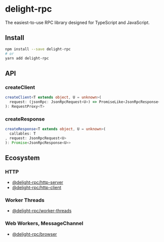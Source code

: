 # delight-rpc
The easiest-to-use RPC library designed for TypeScript and JavaScript.

## Install
```sh
npm install --save delight-rpc
# or
yarn add delight-rpc
```

## API
### createClient
```ts
createClient<T extends object, U = unknown>(
  request: (jsonRpc: JsonRpcRequest<U>) => PromiseLike<JsonRpcResponse<U>>)
): RequestProxy<T>
```

### createResponse
```ts
createResponse<T extends object, U = unknown>(
  callables: T
, request: JsonRpcRequest<U>
): Promise<JsonRpcResponse<U>>
```

## Ecosystem
### HTTP
- [@delight-rpc/http-server]
- [@delight-rpc/http-client]

### Worker Threads
- [@delight-rpc/worker-threads]

### Web Workers, MessageChannel
- [@delight-rpc/browser]

[@delight-rpc/http-server]: https://www.npmjs.com/package/@delight-rpc/http-server
[@delight-rpc/http-client]: https://www.npmjs.com/package/@delight-rpc/http-client
[@delight-rpc/worker-threads]: https://www.npmjs.com/package/@delight-rpc/worker-threads
[@delight-rpc/browser]: https://www.npmjs.com/package/@delight-rpc/browser
